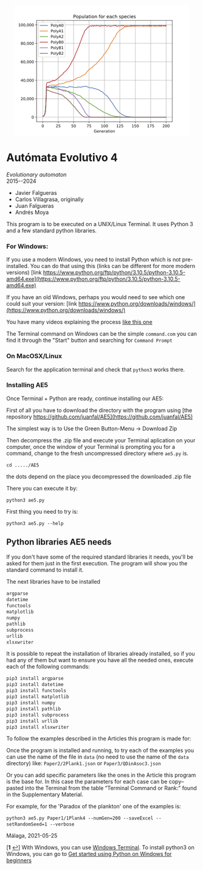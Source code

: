 <img style="display: block; margin: auto;"
src="AE5FrontLogo.png">


# Autómata Evolutivo 4
<i>Evolutionary automaton</i><br>2015--2024

 - Javier Falgueras
 - Carlos Villagrasa, originally
 - Juan Falgueras
 - Andrés Moya



This program is to be executed on a UNIX/Linux Terminal. It uses
Python 3 and a few standard python libraries.

### For Windows:

If you use a modern Windows, you need to install Python which is not pre-installed.  You can do that using this (links can be different for more modern versions)
[link https://www.python.org/ftp/python/3.10.5/python-3.10.5-amd64.exe](https://www.python.org/ftp/python/3.10.5/python-3.10.5-amd64.exe)

If you have an old Windows, perhaps you would need to see which one could suit your version:
[link https://www.python.org/downloads/windows/](https://www.python.org/downloads/windows/)

You have many videos explaining the process [like this one](https://www.youtube.com/watch?v=Kn1HF3oD19c)

The Terminal command on Windows can be the simple `command.com` you can find it through the "Start" button and searching for `Command Prompt`

<!-- On Windows there is not a default Terminal, but it is easy to install one See footnote <sup id="a1">[1](#f1)</sup>.
 -->

### On MacOSX/Linux

Search for the application terminal and check that `python3` works there.

### Installing AE5

Once Terminal + Python are ready, continue installing our AE5:

First of all you have to download the directory with the program using
 [the repository https://github.com/juanfal/AE5](https://github.com/juanfal/AE5)

 The simplest way is to Use the Green Button-Menu -> Download Zip

 Then decompress the .zip file and execute your Terminal aplication on your
 computer, once the window of your Terminal is prompting you for a command,
change to the fresh uncompressed directory where `ae5.py` is.

    cd ...../AE5 

the dots depend on the place you decompressed the downloaded .zip file

There you can execute it by:

    python3 ae5.py

First thing you need to try is:

    python3 ae5.py --help

## Python libraries AE5 needs

If you don't have some of the required standard libraries it needs, you'll be
asked for them just in the first execution.  The program will show you the
standard command to install it.

The next libraries have to be installed

    argparse
    datetime 
    functools 
    matplotlib 
    numpy
    pathlib 
    subprocess 
    urllib 
    xlsxwriter

It is possible to repeat the installation of libraries already installed, 
so if you had any of them but want to ensure you have all the needed ones,
execute each of the following commands:

    pip3 install argparse
    pip3 install datetime
    pip3 install functools
    pip3 install matplotlib
    pip3 install numpy
    pip3 install pathlib
    pip3 install subprocess
    pip3 install urllib
    pip3 install xlsxwriter


To follow the examples described in the Articles this program is made for:

Once the program is installed and running, to try each of the examples you can
use the name of the file in `data` (no need to use the name of the `data`
directory) like: `Paper2/2Plank1.json` or `Paper3/QDinAsoc3.json`

Or you can add specific parameters like the ones in the Article this program is
the base for.  In this case the parameters for each case can be
copy–pasted into the Terminal from the table “Terminal Command or Rank:” found
in the Supplementary Material.

For example, for the 'Paradox of the plankton' one of the examples is:

    python3 ae5.py Paper1/1Plank4 --numGen=200 --saveExcel --setRandomSeed=1 --verbose



Málaga, 2021-05-25

[<b id="f1">1</b> [↩](#a1)] With Windows, you can use
[Windows Terminal](https://www.microsoft.com/en-us/p/windows-terminal/9n0dx20hk701?activetab=pivot:overviewtab). To install python3 on Windows, you can
go to [Get started using Python on Windows for beginners](https://docs.microsoft.com/en-us/windows/python/beginners)